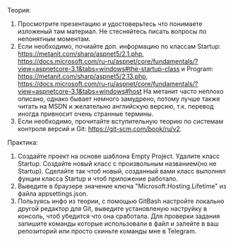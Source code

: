 Теория:
1. Просмотрите презентацию и удостоверьтесь что понимаете изложеный там материал. Не стесняйтесь писать вопросы по непонятным моментам.
2. Если необходимо, почиайте доп. информацию по классам Startup: https://metanit.com/sharp/aspnet5/2.1.php, https://docs.microsoft.com/ru-ru/aspnet/core/fundamentals/?view=aspnetcore-3.1&tabs=windows#the-startup-class
и Program: https://metanit.com/sharp/aspnet5/2.13.php, https://docs.microsoft.com/ru-ru/aspnet/core/fundamentals/?view=aspnetcore-3.1&tabs=windows#host
На метанит часто неплохо описано, однако бывает немного замудрено, потому лучше также читать на MSDN и желательно английскую версию, т.к. перевод иногда привносит очень странные термины.
3. Если необходимо, прочитайте вступительную теорию по системам контроля версий и Git: https://git-scm.com/book/ru/v2. 

Практика:
1. Создайте проект на основе шаблона Empty Project. Удалите класс Startup. Создайте новый класс с произвольным названием(но не Startup). Сделайте так чтоб новый, созданный вами класс выполнял фунции класса Startup и чтоб приложение работало.
2. Выведите в браузере значение ключа "Microsoft.Hosting.Lifetime" из файла appsettings.json.
3. Пользуясь инфо из теории, с помощью GitBash настройте локально другой редактор для Git, выведите установленую наструйку в консоль, чтоб убедится что она сработала. Для проверки задания запишите команды которые использовали в файл и залейте в ваш репозиторий или просто скиньте команды мне в Telegram.